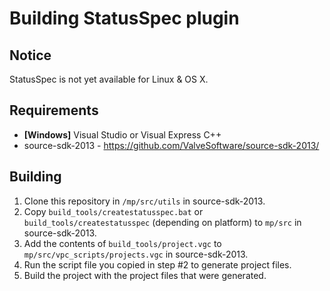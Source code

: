 Building StatusSpec plugin
==========================

Notice
------
StatusSpec is not yet available for Linux & OS X.

Requirements
------------
* **[Windows]** Visual Studio or Visual Express C++
* source-sdk-2013 - https://github.com/ValveSoftware/source-sdk-2013/

Building
--------
1. Clone this repository in `/mp/src/utils` in source-sdk-2013.
2. Copy `build_tools/createstatusspec.bat` or `build_tools/createstatusspec` (depending on platform) to `mp/src` in source-sdk-2013.
3. Add the contents of `build_tools/project.vgc` to `mp/src/vpc_scripts/projects.vgc` in source-sdk-2013.
4. Run the script file you copied in step #2 to generate project files.
5. Build the project with the project files that were generated.
